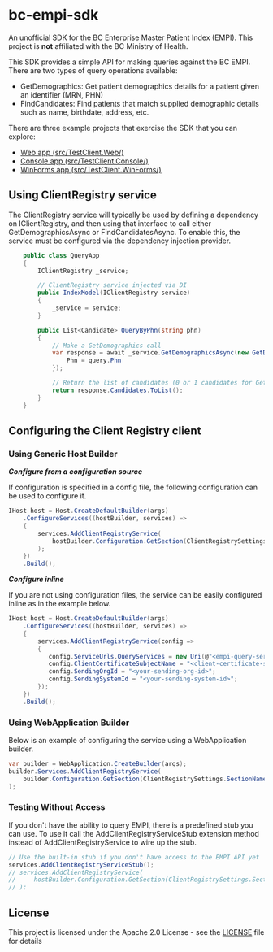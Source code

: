 # bc-empi-sdk
An unofficial SDK for the BC Enterprise Master Patient Index (EMPI). This project is **not** affiliated with the BC Ministry of Health. 

This SDK provides a simple API for making queries against the BC EMPI.  There are two types of query operations available:
- GetDemographics: Get patient demographics details for a patient given an identifier (MRN, PHN)
- FindCandidates: Find patients that match supplied demographic details such as name, birthdate, address, etc.

There are three example projects that exercise the SDK that you can explore:
- [Web app (src/TestClient.Web/)](src/TestClient.Web/)
- [Console app (src/TestClient.Console/)](src/TestClient.Console/)
- [WinForms app (src/TestClient.WinForms/)](src/TestClient.WinForms/)

## Using ClientRegistry service
The ClientRegistry service will typically be used by defining a dependency on IClientRegistry, and then using that interface to call either GetDemographicsAsync or FindCandidatesAsync. To enable this, the service must be configured via the dependency injection provider.

```csharp
    public class QueryApp
    {
        IClientRegistry _service;

        // ClientRegistry service injected via DI
        public IndexModel(IClientRegistry service)
        {
            _service = service;
        }

        public List<Candidate> QueryByPhn(string phn)
        {
            // Make a GetDemographics call
            var response = await _service.GetDemographicsAsync(new GetDemographicsParameters() { 
                Phn = query.Phn
            });

            // Return the list of candidates (0 or 1 candidates for GetDemographics)
            return response.Candidates.ToList();
        }
    }
```

## Configuring the Client Registry client

### Using Generic Host Builder

***Configure from a configuration source***

If configuration is specified in a config file, the following configuration can be used to configure it.

```csharp
IHost host = Host.CreateDefaultBuilder(args)
    .ConfigureServices((hostBuilder, services) =>
    {
        services.AddClientRegistryService(
            hostBuilder.Configuration.GetSection(ClientRegistrySettings.SectionName)
        );
    })
    .Build();
```

***Configure inline***

If you are not using configuration files, the service can be easily configured inline as in the example below.

```csharp
IHost host = Host.CreateDefaultBuilder(args)
    .ConfigureServices((hostBuilder, services) =>
    {
        services.AddClientRegistryService(config =>
        {
           config.ServiceUrls.QueryServices = new Uri(@"<empi-query-service-url>");
           config.ClientCertificateSubjectName = "<client-certificate-subject-name-here>";
           config.SendingOrgId = "<your-sending-org-id>";
           config.SendingSystemId = "<your-sending-system-id>";
        });
    })
    .Build();
```


### Using WebApplication Builder
Below is an example of configuring the service using a WebApplication builder.

```csharp
var builder = WebApplication.CreateBuilder(args);
builder.Services.AddClientRegistryService(
    builder.Configuration.GetSection(ClientRegistrySettings.SectionName)
);
```


### Testing Without Access

If you don't have the ability to query EMPI, there is a predefined stub you can use. To use it call the AddClientRegistryServiceStub extension method instead of AddClientRegistryService to wire up the stub.

```csharp
// Use the built-in stub if you don't have access to the EMPI API yet
services.AddClientRegistryServiceStub();
// services.AddClientRegistryService(
//     hostBuilder.Configuration.GetSection(ClientRegistrySettings.SectionName)
// );
```


## License

This project is licensed under the Apache 2.0 License - see the [LICENSE](LICENSE) file for details
